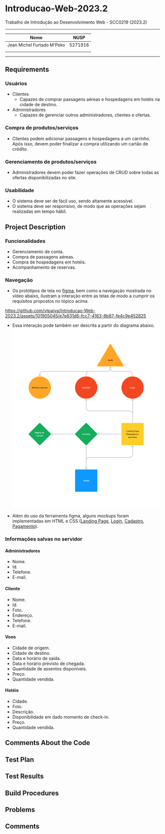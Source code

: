 # Introducao-Web-2023.2
Trabalho de Introdução ao Desenvolvimento Web - SCC0219 (2023.2)

---

| Nome | NUSP |
| ---- | ---- |
| Jean Michel Furtado M'Peko | 5271916 |
|  |  |
|  |  |

---

## Requirements
### Usuários
* Clientes
  * Capazes de comprar passagens aéreas e hospedagens em hotéis na cidade de destino.
* Administradores
  * Capazes de gerenciar outros administradores, clientes e ofertas.
### Compra de produtos/serviços
* Clientes podem adicionar passagens e hospedagens a um carrinho. Após isso, devem poder finalizar a compra utilizando um cartão de crédito.
### Gerenciamento de produtos/serviços
* Administradores devem poder fazer operações de CRUD sobre todas as ofertas disponibilizadas no site.
### Usabilidade
* O sistema deve ser de fácil uso, sendo altamente acessível.
* O sistema deve ser responsivo, de modo que as operações sejam realizadas em tempo hábil.
## Project Description
### Funcionalidades
* Gerenciamento de conta.
* Compra de passagens aéreas.
* Compra de hospedagens em hotéis.
* Acompanhamento de reservas.

### Navegação
* Os protótipos de tela no [figma](https://www.figma.com/file/pUHEav14fR9GSXJ9Gk1iWq/Web-Milestone1?type=design&node-id=0%3A1&mode=design&t=Lli3eqv7sJLlKVP3-1), bem como a navegação mostrada no vídeo abaixo, ilustram a interação entre as telas de modo a cumprir os requisitos propostos no tópico acima.

https://github.com/vtpaiva/Introducao-Web-2023.2/assets/101905045/e7e831d6-fcc7-4163-8b87-fe4c9e452825

* Essa interação pode também ser descrita a partir do diagrama abaixo.
![Diagrama](Diagram.png)

* Além do uso da ferramenta figma, alguns mockups foram implementadas em HTML e CSS ([Landing Page](landingPage.html), [Login](signin.html), [Cadastro](signup.html), [Pagamento](buyPage.html)).

### Informações salvas no servidor
#### Administradores
* Nome.
* Id.
* Telefone.
* E-mail.
#### Cliente
* Nome.
* Id.
* Foto.
* Endereço.
* Telefone.
* E-mail.
#### Voos
* Cidade de origem.
* Cidade de destino.
* Data e horário de saída.
* Data e horário previsto de chegada.
* Quantidade de assentos disponíveis.
* Preço.
* Quantidade vendida.
#### Hotéis
* Cidade.
* Foto.
* Descrição.
* Disponibilidade em dado momento de check-in.
* Preço.
* Quantidade vendida.

## Comments About the Code
## Test Plan
## Test Results
## Build Procedures
## Problems
## Comments
